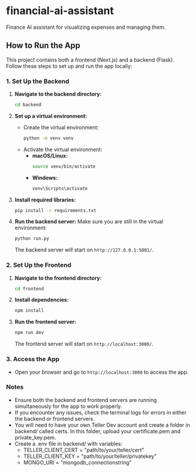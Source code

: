 # financial-ai-assistant
Finance AI assistant for visualizing expenses and managing them.

## How to Run the App
This project contains both a frontend (Next.js) and a backend (Flask). Follow these steps to set up and run the app locally:

### 1. Set Up the Backend
1. **Navigate to the backend directory:**
   ```bash
   cd backend
   ```

2. **Set up a virtual environment:**
   - Create the virtual environment:
     ```bash
     python -m venv venv
     ```
   - Activate the virtual environment:
     - **macOS/Linux:**
       ```bash
       source venv/bin/activate
       ```
     - **Windows:**
       ```bash
       venv\Scripts\activate
       ```

3. **Install required libraries:**
   ```bash
   pip install -r requirements.txt
   ```

4. **Run the backend server:**
   Make sure you are still in the virtual environment:
   ```bash
   python run.py
   ```

   The backend server will start on `http://127.0.0.1:5001/`.

### 2. Set Up the Frontend
1. **Navigate to the frontend directory:**
   ```bash
   cd frontend
   ```

2. **Install dependencies:**
   ```bash
   npm install
   ```

3. **Run the frontend server:**
   ```bash
   npm run dev
   ```

   The frontend server will start on `http://localhost:3000/`.

### 3. Access the App
- Open your browser and go to `http://localhost:3000` to access the app.

### Notes
- Ensure both the backend and frontend servers are running simultaneously for the app to work properly.
- If you encounter any issues, check the terminal logs for errors in either the backend or frontend servers.
- You will need to have your own Teller Dev account and create a folder in backend/ called certs. In this folder, upload your certificate.pem and private_key.pem.
- Create a .env file in backend/ with variables:
    - TELLER_CLIENT_CERT = "path/to/your/teller/cert"
    - TELLER_CLIENT_KEY = "path/to/your/teller/privatekey"
    - MONGO_URI = "mongodb_connectionstring"